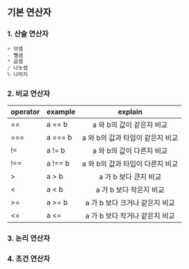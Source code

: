 ## 기본 연산자
### 1. 산술 연산자
``` typescript
+ 덧셈
- 뺄샘
* 곱셈 
/ 나눗셈
% 나머지 
```
### 2. 비교 연산자
| operator  | example    | explain                        |
| :---------| :--------- |:------------------------------:|
| ==        | a == b     | a 와 b의 값이 같은지 비교        |
| ===       | a === b    | a 와 b의 값과 타입이 같은지 비교  |
| !=        | a != b     | a 와 b의 값이 다른지 비교        |
| !==       | a !== b    | a 와 b의 값과 타입이 다른지 비교 |
| >         | a > b      | a 가 b 보다 큰지 비교            |
| <         | a < b      | a 가 b 보다 작은지 비교          |
| >=        | a >= b     | a 가 b 보다 크거나 같은지 비교   |
| <=        | a <=       | a 가 b 보다 작거나 같은지 비교   |

### 3. 논리 연산자
### 4. 조건 연산자